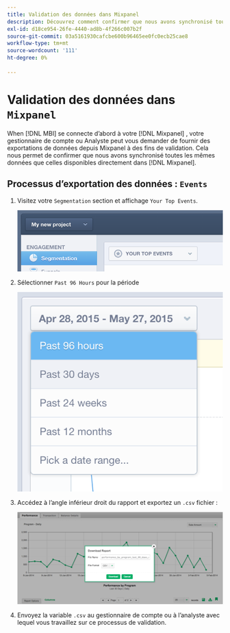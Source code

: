 ```yaml
---
title: Validation des données dans Mixpanel
description: Découvrez comment confirmer que nous avons synchronisé toutes les mêmes données disponibles directement dans Mixpanel.
exl-id: d18ce954-26fe-4440-ad8b-4f266c007b2f
source-git-commit: 03a5161930cafcbe600b96465ee0fc0ecb25cae8
workflow-type: tm+mt
source-wordcount: '111'
ht-degree: 0%

---
```


# Validation des données dans `Mixpanel`

When [!DNL MBI] se connecte d’abord à votre [!DNL Mixpanel] , votre gestionnaire de compte ou Analyste peut vous demander de fournir des exportations de données depuis Mixpanel à des fins de validation. Cela nous permet de confirmer que nous avons synchronisé toutes les mêmes données que celles disponibles directement dans [!DNL Mixpanel].

## Processus d’exportation des données : `Events`

1. Visitez votre `Segmentation` section et affichage `Your Top Events`.

   ![](../../../assets/your-top-events.png)

1. Sélectionner `Past 96 Hours` pour la période

   ![](../../../assets/past-96-hours.png)

1. Accédez à l’angle inférieur droit du rapport et exportez un `.csv` fichier :

   ![](../../../assets/export-csv-mixpanel.png)

1. Envoyez la variable `.csv` au gestionnaire de compte ou à l’analyste avec lequel vous travaillez sur ce processus de validation.
